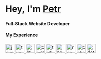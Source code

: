 # Hey, I'm [Petr](https://kasparpetr.com/)

#### Full-Stack Website Developer

#### My Experience

<a href="https://developer.mozilla.org/en-US/docs/Web/JavaScript" target="_blank" rel="noreferrer"> 
  <img src="https://cdn.kasparpetr.com/icons/javascript.png" alt="javascript" width="28px" height="28px"/> 
</a> 
<a href="https://www.typescriptlang.org/" target="_blank" rel="noreferrer"> 
  <img src="https://cdn.kasparpetr.com/icons/typescript.png" alt="typescript" width="28px" height="28px"/> 
</a> 
<a href="https://www.w3.org/html/" target="_blank" rel="noreferrer"> 
  <img src="https://cdn.kasparpetr.com/icons/html5.png" alt="html5" width="28px" height="28px"/> 
</a> 
<a href="https://www.w3schools.com/css/" target="_blank" rel="noreferrer"> 
  <img src="https://cdn.kasparpetr.com/icons/css3.png" alt="css3" width="28px" height="28px"/> 
</a> 
<a href="https://tailwindcss.com/" target="_blank" rel="noreferrer"> 
  <img src="https://cdn.kasparpetr.com/icons/tailwindcss.png" alt="tailwind" width="28px" height="28px"/> 
</a> 
<a href="https://nextjs.org/" target="_blank" rel="noreferrer"> 
  <img src="https://cdn.kasparpetr.com/icons/nextjs.png" alt="nextjs" width="28px" height="28px"/> 
</a> 
<a href="https://reactjs.org/" target="_blank" rel="noreferrer"> 
  <img src="https://cdn.kasparpetr.com/icons/reactjs.png" alt="react" width="28px" height="28px"/> 
</a> 
<a href="https://www.w3schools.com/cs/" target="_blank" rel="noreferrer"> 
  <img src="https://cdn.kasparpetr.com/icons/csharp.png" alt="csharp" width="28px" height="28px"/> 
</a> 
<a href="https://dotnet.microsoft.com/" target="_blank" rel="noreferrer"> 
  <img src="https://cdn.kasparpetr.com/icons/dotnet.png" alt="dotnet" width="28px" height="28px"/> 
</a>
